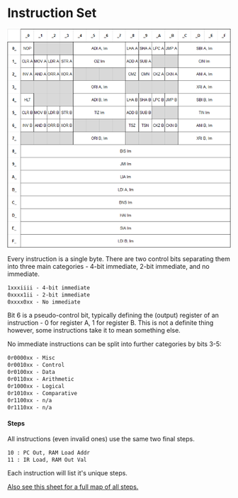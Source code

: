 # Instruction Set

![Instructions Table](instruction-set.png)

Every instruction is a single byte. There are two control bits separating them into three main
categories - 4-bit immediate, 2-bit immediate, and no immediate.

```
1xxxiiii - 4-bit immediate
0xxxx1ii - 2-bit immediate
0xxxx0xx - No immediate
```

Bit 6 is a pseudo-control bit, typically defining the (output) register of an instruction - 0 for
register A, 1 for register B. This is not a definite thing however, some instructions take it to
mean something else.

No immediate instructions can be split into further categories by bits 3-5:

```
0r0000xx - Misc
0r0010xx - Control
0r0100xx - Data
0r0110xx - Arithmetic
0r1000xx - Logical
0r1010xx - Comparative
0r1100xx - n/a
0r1110xx - n/a
```

#### Steps
All instructions (even invalid ones) use the same two final steps.

```
10 : PC Out, RAM Load Addr
11 : IR Load, RAM Out Val
```

Each instruction will list it's unique steps.

[Also see this sheet for a full map of all steps.](https://docs.google.com/spreadsheets/d/1a98A2vV9IfnqO3VQmyj6sGMfWKPg8c5xGqqqM8jQB3Q/edit?usp=sharing)
